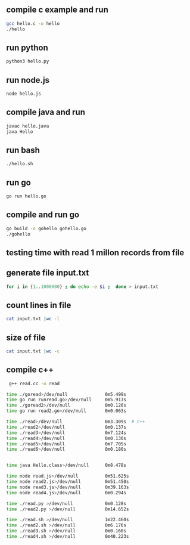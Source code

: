 ## compile c example and run
```bash
gcc hello.c -o hello
./hello
```

## run python
```bash
python3 hello.py
```

## run node.js
```bash
node hello.js
```

## compile java and run
```bash
javac hello.java
java Hello
```

## run bash
```bash
./hello.sh
```

## run go
```bash
go run hello.go
```

## compile and run go
```bash
go build -o gohello gohello.go
./gohello
```

## testing time with read 1 millon records from file
## generate file input.txt 
```bash
for i in {1..1000000} ; do echo -e $i ;  done > input.txt
```
## count lines in file
```bash
cat input.txt |wc -l
```
## size of file
```bash
cat input.txt |wc -c
```

## compile c++
```bash
 g++ read.cc -o read
```

```bash
time ./goread>/dev/null              0m5.499s
time go run runread.go>/dev/null     0m5.913s
time ./goread2>/dev/null             0m0.126s
time go run read2.go>/dev/null       0m0.063s

time ./read>/dev/null                0m3.309s  # c++
time ./read2>/dev/null               0m0.137s
time ./read3>/dev/null               0m7.124s
time ./read4>/dev/null               0m0.130s
time ./read5>/dev/null               0m7.705s
time ./read6>/dev/null               0m0.180s


time java Hello.class>/dev/null      0m8.478s

time node read.js>/dev/null          0m51.625s
time node read2.js>/dev/null         0m51.450s
time node read3.js>/dev/null         0m39.163s
time node read4.js>/dev/null         0m0.294s

time ./read.py >/dev/null            0m0.128s
time ./read2.py >/dev/null           0m14.652s

time ./read.sh >/dev/null            1m22.460s
time ./read2.sh >/dev/null           0m6.176s
time ./read3.sh >/dev/null           0m0.160s
time ./read4.sh >/dev/null           0m40.223s
```